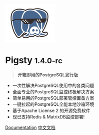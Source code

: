 ![logo](../_media/icon.svg)

# Pigsty <small>1.4.0-rc</small>

> <b>开箱即用的PostgreSQL发行版</b>

- 一次性解决PostgreSQL使用中的各类问题
- 全面专业的PostgreSQL监控终极解决方案
- 简单易用的PostgreSQL部署管控置备方案
- 一键拉起的PostgreSQL全能本地沙箱环境
- 基于Apache License 2 的开源免费软件
- 现已支持Redis & MatrixDB监控部署!


[Documentation](/)
[中文文档](#Pigsty)

